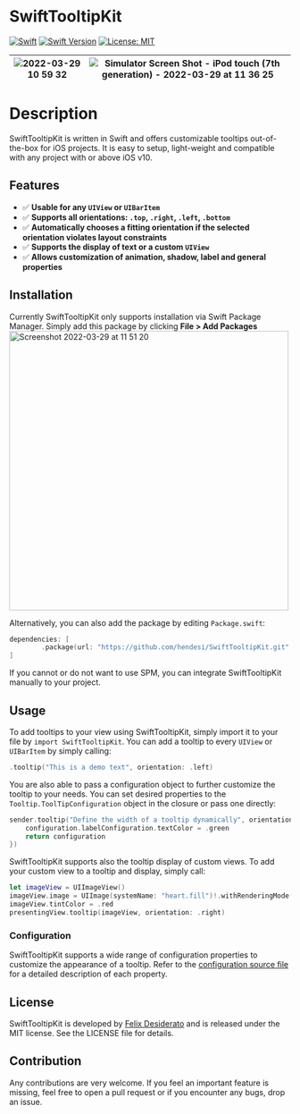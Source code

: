 # SwiftTooltipKit

[![Swift](https://github.com/hendesi/SwiftTooltipKit/actions/workflows/swift.yml/badge.svg)](https://github.com/hendesi/SwiftTooltipKit/actions/workflows/swift.yml) [![Swift Version](https://img.shields.io/badge/Swift-5.5-green.svg)](https://www.swift.org) [![License: MIT](https://img.shields.io/badge/License-MIT-yellow.svg)](https://opensource.org/licenses/MIT) 


| ![2022-03-29 10 59 32](https://user-images.githubusercontent.com/23266326/160580656-c42cfd99-f8c0-48b7-9a45-60b5a326e32e.gif) | ![Simulator Screen Shot - iPod touch (7th generation) - 2022-03-29 at 11 36 25](https://user-images.githubusercontent.com/23266326/160581933-f8e5da9f-3084-4d0a-8f3a-456ef18fd949.png) |
| --- | ----------- |

# Description
SwiftTooltipKit is written in Swift and offers customizable tooltips out-of-the-box for iOS projects. It is easy to setup, light-weight and compatible with any project with or above iOS v10.

## Features

- ✅ **Usable for any `UIView` or `UIBarItem`**
- ✅ **Supports all orientations: `.top`, `.right`, `.left`, `.bottom`**
- ✅ **Automatically chooses a fitting orientation if the selected orientation violates layout constraints**
- ✅ **Supports the display of text or a custom `UIView`**
- ✅ **Allows customization of animation, shadow, label and general properties**

## Installation
Currently SwiftTooltipKit only supports installation via Swift Package Manager. 
Simply add this package by clicking **File > Add Packages** 
<img width="500" alt="Screenshot 2022-03-29 at 11 51 20" src="https://user-images.githubusercontent.com/23266326/160584919-27428241-214d-4c4d-bd91-87677c75a94b.png">

Alternatively, you can also add the package by editing `Package.swift`:
```swift
dependencies: [
        .package(url: "https://github.com/hendesi/SwiftTooltipKit.git", from: "0.1.0")
]
``` 

If you cannot or do not want to use SPM, you can integrate SwiftTooltipKit manually to your project.

## Usage
To add tooltips to your view using SwiftTooltipKit, simply import it to your file by `import SwiftTooltipKit`. You can add a tooltip to every `UIView` or `UIBarItem` by simply calling:
```swift
.tooltip("This is a demo text", orientation: .left)
```
You are also able to pass a configuration object to further customize the tooltip to your needs. You can set desired properties to the `Tooltip.ToolTipConfiguration` object in the closure or pass one directly:
```swift
sender.tooltip("Define the width of a tooltip dynamically", orientation: .left, configuration: {configuration in                   
    configuration.labelConfiguration.textColor = .green
    return configuration
})
```

SwiftTooltipKit supports also the tooltip display of custom views. To add your custom view to a tooltip and display, simply call:
```swift
let imageView = UIImageView()
imageView.image = UIImage(systemName: "heart.fill")!.withRenderingMode(.alwaysTemplate)
imageView.tintColor = .red
presentingView.tooltip(imageView, orientation: .right)
```
 
### Configuration
SwiftTooltipKit supports a wide range of configuration properties to customize the appearance of a tooltip. Refer to the [configuration source file](https://github.com/hendesi/SwiftTooltipKit/blob/develop/Sources/SwiftTooltipKit/Tooltip%2BConfiguration.swift) for a detailed description of each property.

## License
SwiftTooltipKit is developed by [Felix Desiderato](https://github.com/hendesi) and is released under the MIT license. See the LICENSE file for details.

## Contribution
Any contributions are very welcome. If you feel an important feature is missing, feel free to open a pull request or if you encounter any bugs, drop an issue. 
